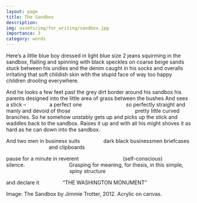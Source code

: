 ```yaml
---
layout: page
title: The Sandbox
description: 
img: assets/img/for_writing/sandbox.jpg
importance: 3
category: words
---
```


Here’s a little blue boy dressed in light blue size 2 jeans
squirming in the sandbox, flailing and spinning
with black speckles on coarse beige sands stuck between his undies and the denim
caught in his socks and overalls
irritating that soft childish skin
with the stupid face of way too happy children drooling everywhere.

And he looks a few feet past the grey dirt border around his sandbox his parents designed
into the little area of grass between the bushes
And sees a stick – 
&emsp;&emsp;&emsp;&emsp; a perfect one
&emsp;&emsp;&emsp;&emsp;&emsp;&emsp;&emsp;&emsp; so perfectly straight and manly and devoid of those
&emsp;&emsp;&emsp;&emsp;&emsp;&emsp;&emsp;&emsp;&emsp;&emsp;&emsp;&emsp; pretty little curved branches.
So he somehow
unstably
gets up and
picks up the stick
and waddles back to the sandbox.
Raises it up
and with all his might shoves it as hard as he can down into the sandbox.


And two men in business suits
&emsp;&emsp;&emsp;&emsp; dark black businessmen briefcases
&emsp;&emsp;&emsp;&emsp;&emsp;&emsp;&emsp;&emsp; and clipboards

pause for a minute in reverent
&emsp;&emsp;&emsp;&emsp;&emsp;&emsp;&emsp;&emsp; (self-conscious)
&emsp;&emsp;&emsp;&emsp; silence.
&emsp;&emsp;&emsp;&emsp;&emsp;&emsp;&emsp;&emsp; Grasping for meaning, for thesis, in this simple,
&emsp;&emsp;&emsp;&emsp;&emsp;&emsp;&emsp;&emsp;&emsp;&emsp;&emsp;&emsp; spiny structure

and declare it
&emsp;&emsp;&emsp;&emsp; “THE WASHINGTON MONUMENT”

Image: The Sandbox by Jimmie Trotter, 2012. Acrylic on canvas.